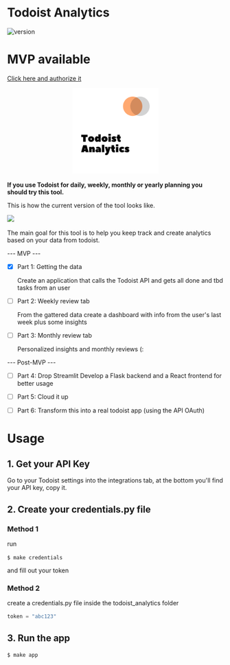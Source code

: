 # Todoist Analytics

![version](https://img.shields.io/badge/version-0.0.1-brightgreen)

# MVP available
[Click here and authorize it](https://todoist-analytics-mvp.herokuapp.com/)

<p align=center>
<img src='assets/images/analytics_logo.png' width=200>
</p>
<b>
If you use Todoist for daily, weekly, monthly or yearly planning you should try this tool.
</b>

This is how the current version of the tool looks like.

<img src='assets/images/demo.gif'>


The main goal for this tool is to help you keep track and create analytics based on your data from todoist.


--- MVP ---
- [x] Part 1: Getting the data
  
  Create an application that calls the Todoist API and gets all done and tbd tasks from an user
- [ ] Part 2: Weekly review tab
  
  From the gattered data create a dashboard with info from the user's last week plus some insights
- [ ] Part 3: Monthly review tab
  
  Personalized insights and monthly reviews (:

--- Post-MVP ---
- [ ] Part 4: Drop Streamlit
Develop a Flask backend and a React frontend for better usage

- [ ] Part 5: Cloud it up

- [ ] Part 6: Transform this into a real todoist app (using the API OAuth)


# Usage

## 1. Get your API Key
Go to your Todoist settings into the integrations tab, at the bottom you'll find your API key, copy it.

## 2. Create your credentials.py file

### Method 1

run 

`$ make credentials`

and fill out your token

### Method 2

create a credentials.py file inside the todoist_analytics folder

```python
token = "abc123"
```
## 3. Run the app

`$ make app`
